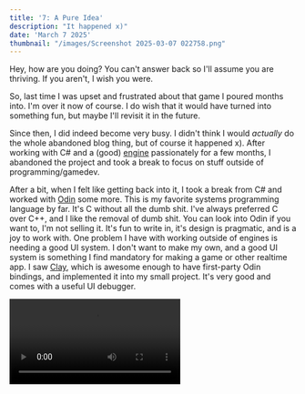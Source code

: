 ```yaml
---
title: '7: A Pure Idea'
description: "It happened x)"
date: 'March 7 2025'
thumbnail: "/images/Screenshot 2025-03-07 022758.png"
---
```


<Spotify src="track/0PtX8hPA2i680YIfaAAgr0?si=c141e8f2ba494a42"/>

Hey, how are you doing? You can't answer back so I'll assume you are thriving. If you aren't, I wish you were.

So, last time I was upset and frustrated about that game I poured months into. I'm over it now of course. I do wish that it would have turned into something fun, but maybe I'll revisit it in the future.

Since then, I did indeed become very busy. I didn't think I would *actually* do the whole abandoned blog thing, but of course it happened x). After working with C# and a (good) [engine](https://github.com/mestiez/Walgelijk) passionately for a few months, I abandoned the project and took a break to focus on stuff outside of programming/gamedev. 

<BlogHeader title="Odin Break"/>

After a bit, when I felt like getting back into it, I took a break from C# and worked with [Odin](https://odin-lang.org/) some more. This is my favorite systems programming language by far. It's C without all the dumb shit. I've always preferred C over C++, and I like the removal of dumb shit. You can look into Odin if you want to, I'm not selling it. It's fun to write in, it's design is pragmatic, and is a joy to work with. One problem I have with working outside of engines is needing a good UI system. I don't want to make my own, and a good UI system is something I find mandatory for making a game or other realtime app. I saw [Clay](https://github.com/nicbarker/clay), which is awesome enough to have first-party Odin bindings, and implemented it into my small project. It's very good and comes with a useful UI debugger. 

<video src="/posts/devblogs/Recording 2025-03-07 024216.mp4" type="video/mp4" controls/>

I like consoles and I've always wanted to make one outside of Unity.
I specifically wanted a good command history buffer using the arrow keys. Nothing to write home about, even though I am right now I guess. This Odin project originally looked like this:

<video src="/posts/devblogs/crawl3d.mp4" type="video/mp4" controls/>

This 3D stuff (which I usually avoid since making a 3D game alone is very hard) was me learning how instanced rendering worked. This was actually a fun, interesting and useful process. I learned more about GPUs and how their memory works and is layed out. This is only the second time I've even touched the idea of trying to implement lighting. I've always loved that old blocky Minecraft lighting from the alpha and beta days. I recreated it for the most part, but when it came to shadow casting (even just on a per-tile basis), I quickly folded after attempting it once. I figured I could re-use some 2D tile based shadow code and just tack on the 3rd dimension, but no luck.

I ended up just making the project 2D and playing with the idea of a resource farming game, mostly about trees. I wanted to have wacky machines like sawblade launchers to farm the trees with. What I ended up focusing on more than the gameplay was: how to layout the structure of entities and game saving/loading. I did some game serialization with the emoji project, but that was in C# and relatively easy. Doing it in a manual memory management non-OOP language with a less complicated type system posed some challenges, but I had fun figuring it out and ended up not even hating my solution.


```go
Save_State :: struct {
	version:         i32,
	// If this is the default starting save all players start with.
	is_default_save: bool,
	resource_nodes:  []Node_Save,
	saplings:        []Sapling_Save,
	drops:           []Material_Save,
	player_data:     Player_Save,
}

...

nc.log(app.console, "Saving saplings...")
save.saplings = save_components(
	Sapling,
	Sapling_Save,
	app,
	&save,
	proc(app: ^App, e: Entity, comp: Sapling, buffer: ^[dynamic]Sapling_Save) {
		append_elem(
			buffer,
			Sapling_Save{id = comp.owner, position = e.position, life_time = comp.life_time},
		)
	},
)

...

save_components :: proc(
	$C: typeid,
	$S: typeid,
	app: ^App,
	save: ^Save_State,
	callback: proc(_: ^App, _: Entity, _: C, _: ^[dynamic]S),
) -> []S {
	entities := get_entities_with_component(app, C, false, context.temp_allocator)
	buffer := make([dynamic]S, context.temp_allocator)

	for entity in entities {
		if Entity_Flags.SerializeIgnore in entity.flags {
			continue
		}

		if comp, ok := try_get_component(entity, C); ok {
			callback(app, entity^, comp^, &buffer)
		}
	}

	sliced := buffer[:]
	slice.sort_by(sliced, proc(x, y: S) -> bool {
		return x.id < y.id
	})
	return sliced
}
```

Callbacks save the day again. This could be made more generic with dictionaries or something, but it works fine as is. Having to add another struct for saving per entity is a bit tedious, yeah. Regardless, it would probably end up in a megastruct anyway.

As for entities:

```go
Entity_Flags :: enum {
	None,
	Node,
	// Can this be picked up and dragged around with the mouse?
	Draggable,
	SerializeIgnore,
}

EntityId :: u32

Entity :: struct {
	id:               EntityId,
	is_valid:         bool,
	position:         rl.Vector2,
	rotation:         f32,
	velocity:         rl.Vector2,
	name:             string,
	render_order:     Render_Order,
	flags:            bit_set[Entity_Flags],
	sprite:           Maybe(Sprite),
	custom_tick_proc: Maybe(proc(app: ^App, dt: f32, entity: ^Entity)),
	custom_draw_proc: Maybe(proc(app: ^App, dt: f32, entity: ^Entity)),
	custom_delete:    Maybe(proc(app: ^App, entity: ^Entity)),
	hover_proc:       Maybe(proc(app: ^App, dt: f32, entity: ^Entity)),
	is_temp:          bool,
	temp_id:          i32,
	components:       map[typeid]Component,
}

generate_id :: proc() -> EntityId {
	old_rng := context.random_generator
	context.random_generator = crypto.random_generator()
	uid := uuid.generate_v4()
	context.random_generator = old_rng
	bytes := cast([16]u8)uid
	return EntityId(hash.crc32(bytes[:]))
}

// NOTE: "id" param is for loading from a save, so we restore the existing id instead of generating a new one.
// Enables persistent entities across saves.
entity_new :: proc(app: ^App, id: Maybe(EntityId) = nil) -> ^Entity {
	entity := new(Entity)
	entity.render_order = .Entities
	if id == nil {
		entity.id = generate_id()
	} else {
		entity.id = id.?
	}
	entity.is_valid = true

	app.entities[entity.id] = entity
	return entity
}
```

I had the concept of normal entities and "temp" entities. Stuff like particle effects or other things that aren't expected to live long. That stuff was just stored in a circular buffer whereas normal entities were stored in a dynamic array for the long term. The `EntityId` allows saving and reloading entities easily. The RNG method is probably not the best, but it worked. I ended up regretting the `custom_` procedure pointer fields. I think having those made things too complicated where instead just switch casing over each component type would have been easier to handle in one file instead of being spread around. It's probably just OOP tendencies that I don't realize how used to I've gotten. 

I almost went with the "Entity will just be a super big struct that can handle any possible Entity you can think of and have all the fields in the world" idea, but ended up wanting composition like usual. This isn't ECS, it's more like Unity/Godot/S&box. I've had my fill with ECS and I'm not as enamoured with it anymore. I think just preferring composition even in OOP land will be more productive than ECS, especially when prototyping.

<BlogHeader title="Real Inspiration"/>

That's sorta all I've had going on, but not really, since you can only put so much into words and our minds blur and obscure memory anyway. There is one interesting thing that's happened though. Last year I played a lot of [HYPER DEMON](https://store.steampowered.com/app/1743850/HYPER_DEMON/), to the extent that I could close my eyes and see the game in scarily high detail. While the music in the game is interesting and good, I always listen to my own, more well-fitting music.

Stuff like this: <iframe class="mx-auto self-center p-3 w-[100%] h-[100%] md:h-[500px]"  src="https://www.youtube.com/embed/bkintfXvEAY" title="HEALTH :: UNLOVED :: MUSIC VIDEO" frameborder="0" allow="accelerometer; autoplay; clipboard-write; encrypted-media; gyroscope; picture-in-picture; web-share" referrerpolicy="strict-origin-when-cross-origin" allowfullscreen></iframe>

In particular, lots and lots of another artist I absolutely love. Her songs fit perfectly. I just wished the game was timed to the music in some way... 🙂. I was on one of my walks listening to her music when the idea for this game fully occured to me. This is a game I **actually** want to play. Not just saying that in the sense of "make the game you want to play", no, this a game I hurriedly want to make so I can play and enjoy it as soon as possible. 

I've made some pretty quick progress and come up with a smart solution in regards to tooling. I'm keeping it a bit close to my chest, because it's very dear to me. It's like my own little world I want to make. If I figure out a way to sell it, it will be on the ever-monopolistic Steam store whenever it's finished. The thing about this that excites me is that it's an organic *pure idea*. I didn't sit down and think about making a game, forcing ideas of what maybe could be fun if you squinted and tilted your head. No, this is something that I imagine playing and wish were real. 

Like usual, the wheels could fall off for any reason at any time. I'm mostly terrified of getting the gameplay right. The core idea is there and obvious, but the implementation and execution is not exactly presenting a step-by-step guide of how to make itself. Hopefully it's just a matter of needing some experimentation to figure out fully. 

With what I have now, I'm already finding it challenging and fun. I'm being very blunt and opinionated about certain decisions. The game will be unforgiving and difficult. Like HYPER DEMON, the Souls series, and Getting Over It, I want that overcoming yourself and blissful sense of accomplishment when you finally reach the goal. It will make more sense given the full picture idea of the game. Not difficult for the sake of difficult or prolonging playtime, instead being difficult just because it needs to be.

I've just gotten one of the first important technical hurdles out of the way. It took a lot of effort and I overcomplicated it and ended up going back and modifying the original simpler solution. At least I'm getting better I guess. I can safely say that I've never had one of these "pure" ideas before. I'm hoping it works out. 

See you again.


<Spotify src="track/6LshtAb9ky09yLEbjFBg7S?si=c63ec133ef284d8f"/>